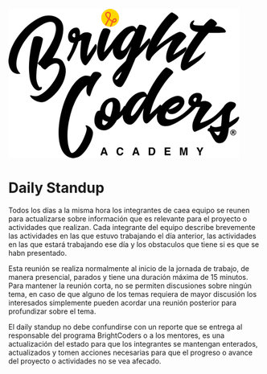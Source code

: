 ![MagmaHackers Logo](../imgs/logo-bc.png)

# Daily Standup

Todos los días a la misma hora los integrantes de caea equipo se reunen para actualizarse sobre información que es relevante para el proyecto o actividades que realizan. Cada integrante del equipo describe brevemente las actividades en las que estuvo trabajando el día anterior, las actividades en las que estará trabajando ese día y los obstaculos que tiene si es que se habn presentado.

Esta reunión se realiza normalmente al inicio de la jornada de trabajo, de manera presencial, parados y tiene una duración máxima de 15 minutos. Para mantener la reunión corta, no se permiten discusiones sobre ningún tema, en caso de que alguno de los temas requiera de mayor discusión los interesados simplemente pueden acordar una reunión posterior para profundizar sobre el tema.

El daily standup no debe confundirse con un reporte que se entrega al responsable del programa BrightCoders o a los mentores, es una actualización del estado para que los integrantes se mantengan enterados, actualizados y tomen acciones necesarias para que el progreso o avance del proyecto o actividades no se vea afecado.
